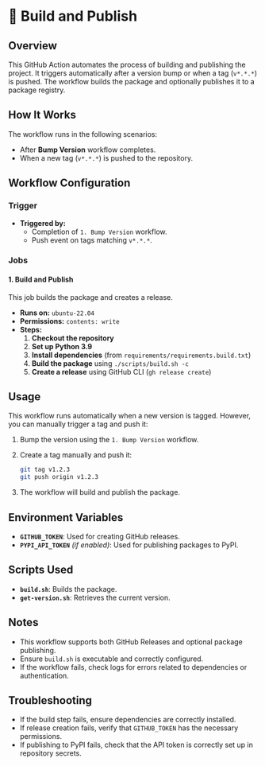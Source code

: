 # 🚀 Build and Publish

## Overview

This GitHub Action automates the process of building and publishing the project. It triggers automatically after a version bump or when a tag (`v*.*.*`) is pushed. The workflow builds the package and optionally publishes it to a package registry.

## How It Works

The workflow runs in the following scenarios:

- After **Bump Version** workflow completes.
- When a new tag (`v*.*.*`) is pushed to the repository.

## Workflow Configuration

### **Trigger**

- **Triggered by:**
    - Completion of `1. Bump Version` workflow.
    - Push event on tags matching `v*.*.*`.

### **Jobs**

#### **1. Build and Publish**

This job builds the package and creates a release.

- **Runs on:** `ubuntu-22.04`
- **Permissions:** `contents: write`
- **Steps:**
    1. **Checkout the repository**
    2. **Set up Python 3.9**
    3. **Install dependencies** (from `requirements/requirements.build.txt`)
    4. **Build the package** using `./scripts/build.sh -c`
    5. **Create a release** using GitHub CLI (`gh release create`)

## Usage

This workflow runs automatically when a new version is tagged. However, you can manually trigger a tag and push it:

1. Bump the version using the `1. Bump Version` workflow.
2. Create a tag manually and push it:

    ```sh
    git tag v1.2.3
    git push origin v1.2.3
    ```

3. The workflow will build and publish the package.

## Environment Variables

- **`GITHUB_TOKEN`**: Used for creating GitHub releases.
- **`PYPI_API_TOKEN`** _(if enabled)_: Used for publishing packages to PyPI.

## Scripts Used

- **`build.sh`**: Builds the package.
- **`get-version.sh`**: Retrieves the current version.

## Notes

- This workflow supports both GitHub Releases and optional package publishing.
- Ensure `build.sh` is executable and correctly configured.
- If the workflow fails, check logs for errors related to dependencies or authentication.

## Troubleshooting

- If the build step fails, ensure dependencies are correctly installed.
- If release creation fails, verify that `GITHUB_TOKEN` has the necessary permissions.
- If publishing to PyPI fails, check that the API token is correctly set up in repository secrets.
